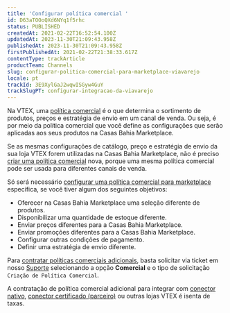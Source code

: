```yaml
---
title: 'Configurar política comercial '
id: D63aTOOoQXd6NYq1f5rhc
status: PUBLISHED
createdAt: 2021-02-22T16:52:54.100Z
updatedAt: 2023-11-30T21:09:43.958Z
publishedAt: 2023-11-30T21:09:43.958Z
firstPublishedAt: 2021-02-22T21:38:33.617Z
contentType: trackArticle
productTeam: Channels
slug: configurar-politica-comercial-para-marketplace-viavarejo
locale: pt
trackId: 3E9XylGaJ2wqwISGyw4GuY
trackSlugPT: configurar-integracao-da-viavarejo
---
```


Na VTEX, uma [política comercial](https://help.vtex.com/pt/tutorial/como-funciona-uma-politica-comercial--6Xef8PZiFm40kg2STrMkMV) é o que determina o sortimento de produtos, preços e estratégia de envio em um canal de venda. Ou seja, é por meio da política comercial que você define as configurações que serão aplicadas aos seus produtos na Casas Bahia Marketplace.

Se as mesmas configurações de catálogo, preço e estratégia de envio da sua loja VTEX forem utilizadas na Casas Bahia Marketplace, não é preciso [criar uma política comercial](https://help.vtex.com/pt/tutorial/o-que-e-uma-politica-comercial--563tbcL0TYKEKeOY4IAgAE) nova, porque uma mesma política comercial pode ser usada para diferentes canais de venda.

Só será necessário [configurar uma política comercial para marketplace](https://help.vtex.com/pt/tutorial/configurando-a-politica-comercial-para-marketplace--tutorials_404) específica, se você tiver algum dos seguintes objetivos:

- Oferecer na Casas Bahia Marketplace uma seleção diferente de produtos.
- Disponibilizar uma quantidade de estoque diferente.
- Enviar preços diferentes para a Casas Bahia Marketplace.
- Enviar promoções diferentes para a Casas Bahia Marketplace.
- Configurar outras condições de pagamento.
- Definir uma estratégia de envio diferente.

Para [contratar políticas comerciais adicionais](https://help.vtex.com/pt/tutorial/contratacao-de-politica-comercial-adicional--61vuFOw4yGh6nwSmkLJL1X), basta solicitar via ticket em nosso [Suporte](https://help.vtex.com/pt/support) selecionando a opção **Comercial** e o tipo de solicitação `Criação de Política Comercial`.

A contratação de política comercial adicional para integrar com [conector nativo](https://help.vtex.com/pt/tutorial/estrategias-de-marketplace-na-vtex--tutorials_402#integrado-a-conector-nativo-vtex), [conector certificado (parceiro)](https://help.vtex.com/pt/tutorial/estrategias-de-marketplace-na-vtex--tutorials_402#integrado-a-conector-certificado-parceiro) ou outras lojas VTEX é isenta de taxas.

